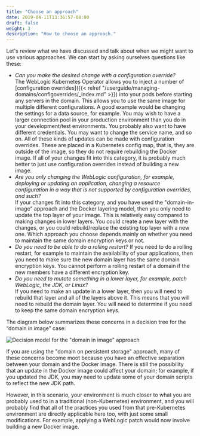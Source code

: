 ```yaml
---
title: "Choose an approach"
date: 2019-04-11T13:36:57-04:00
draft: false
weight: 3
description: "How to choose an approach."
---
```


Let's review what we have discussed and talk about when we might want to use
various approaches.  We can start by asking ourselves questions like these:


- *Can you make the desired change with a configuration override?*  
  The WebLogic Kubernetes Operator allows you to inject a number of [configuration
  overrides]({{< relref "/userguide/managing-domains/configoverrides/_index.md" >}})
  into your pods before starting any servers in the domain.  This allows you to use 
  the same image for multiple
  different configurations.  A good example would be changing the settings for a data
  source, for example. You may wish to have a larger connection pool in your production
  environment than you do in your development/test environments.  You probably also
  want to have different credentials.  You may want to change the service name, and
  so on.  All of these kinds of updates can be made with configuration overrides.
  These are placed in a Kubernetes config map, that is, they are outside of the image, so
  they do not require rebuilding the Docker image.  If all of your changes fit into
  this category, it is probably much better to just use configuration overrides
  instead of building a new image.  
- *Are you only changing the WebLogic configuration, for example, deploying or updating an
  application, changing a resource configuration in a way that is not supported by
  configuration overrides, and such?*  
  If your changes fit into this category, and you have used the "domain-in-image"
  approach and the Docker layering model, then you only need to update the top layer
  of your image.  This is relatively easy compared to making changes in lower layers.
  You could create a new layer with the changes, or you could rebuild/replace the
  existing top layer with a new one.  Which approach you choose depends mainly on
  whether you need to maintain the same domain encryption keys or not.
- *Do you need to be able to do a rolling restart?*
  If you need to do a rolling restart, for example to maintain the availability of
  your applications, then you need to make sure the new domain layer has the same
  domain encryption keys.  You cannot perform a rolling restart of a domain if the
  new members have a different encryption key.
- *Do you need to mutate something in a lower layer, for example, patch WebLogic, the JDK, or Linux?*  
  If you need to make an update in a lower layer, then you will need to rebuild that
  layer and all of the layers above it.  This means that you will need to rebuild the
  domain layer.  You will need to determine if you need to keep the same domain encryption keys.

The diagram below summarizes these concerns in a decision tree for the “domain in image” case:

![Decision model for the "domain in image" approach](/weblogic-kubernetes-operator/images/flowchart.png)

If you are using the "domain on persistent storage" approach, many of these concerns become
moot because you have an effective separation between your domain and the Docker image.
There is still the possibility that an update in the Docker image could affect your domain;
for example, if you updated the JDK, you may need to update some of your domain scripts
to reflect the new JDK path.  

However, in this scenario, your environment is much closer to what you are probably used
to in a traditional (non-Kubernetes) environment, and you will probably find that all of
the practices you used from that pre-Kubernetes environment are directly applicable here
too, with just some small modifications.  For example, applying a WebLogic patch would
now involve building a new Docker image.
